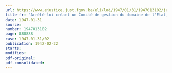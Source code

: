 ```yaml
---
url: https://www.ejustice.just.fgov.be/eli/loi/1947/01/31/1947013102/justel
title-fr: "Arrêté-loi créant un Comité de gestion du domaine de l'Etat, à Hofstede"
date: 1947-01-31
source:
number: 1947013102
page: 888888
case: 1947-01-31/02
publication: 1947-02-22
starts:
modifies:
pdf-original:
pdf-consolidated:
---
```


